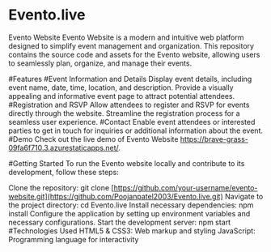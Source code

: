 # Evento.live
Evento Website
Evento Website is a modern and intuitive web platform designed to simplify event management and organization. This repository contains the source code and assets for the Evento website, allowing users to seamlessly plan, organize, and manage their events.

#Features
#Event Information and Details
Display event details, including event name, date, time, location, and description.
Provide a visually appealing and informative event page to attract potential attendees.
#Registration and RSVP
Allow attendees to register and RSVP for events directly through the website.
Streamline the registration process for a seamless user experience.
#Contact
Enable event attendees or interested parties to get in touch for inquiries or additional information about the event.
#Demo
Check out the live demo of Evento Website https://brave-grass-09fa6f710.3.azurestaticapps.net/.

#Getting Started
To run the Evento website locally and contribute to its development, follow these steps:

Clone the repository: git clone [https://github.com/your-username/evento-website.git](https://github.com/Poojanpatel2003/Evento.live.git)
Navigate to the project directory: cd Evento.live
Install necessary dependencies: npm install
Configure the application by setting up environment variables and necessary configurations.
Start the development server: npm start
#Technologies Used
HTML5 & CSS3: Web markup and styling
JavaScript: Programming language for interactivity

